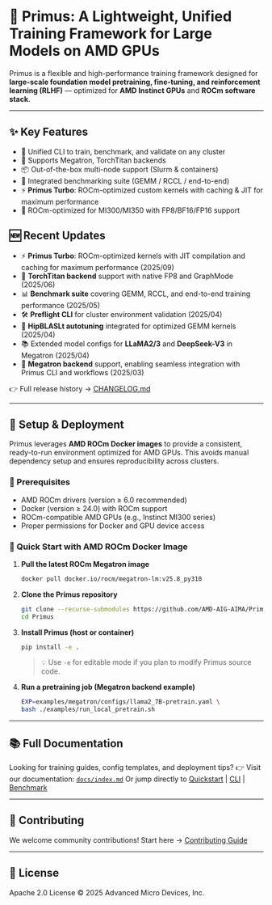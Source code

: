 # 🚀 Primus: A Lightweight, Unified Training Framework for Large Models on AMD GPUs

Primus is a flexible and high-performance training framework designed for **large-scale foundation model pretraining, fine-tuning, and reinforcement learning (RLHF)** — optimized for **AMD Instinct GPUs** and **ROCm software stack**.

---

## ✨ Key Features

- 🔧 Unified CLI to train, benchmark, and validate on any cluster
- 🧠 Supports Megatron, TorchTitan backends
- 📦 Out-of-the-box multi-node support (Slurm & containers)
- 🚀 Integrated benchmarking suite (GEMM / RCCL / end-to-end)
- ⚡ **Primus Turbo**: ROCm-optimized custom kernels with caching & JIT for maximum performance
- 🎯 ROCm-optimized for MI300/MI350 with FP8/BF16/FP16 support


## 🆕 Recent Updates

- ⚡ **Primus Turbo**: ROCm-optimized kernels with JIT compilation and caching for maximum performance (2025/09)
- 🔧 **TorchTitan backend** support with native FP8 and GraphMode (2025/06)
- 📊 **Benchmark suite** covering GEMM, RCCL, and end-to-end training performance (2025/05)
- 🛠️ **Preflight CLI** for cluster environment validation (2025/04)
- 🚀 **HipBLASLt autotuning** integrated for optimized GEMM kernels (2025/04)
- 📚 Extended model configs for **LLaMA2/3** and **DeepSeek-V3** in Megatron (2025/04)
- 🧠 **Megatron backend** support, enabling seamless integration with Primus CLI and workflows (2025/03)

👉 Full release history → [CHANGELOG.md](./docs/CHANGELOG.md)

---


## 🚀 Setup & Deployment
Primus leverages **AMD ROCm Docker images** to provide a consistent, ready-to-run environment optimized for AMD GPUs.
This avoids manual dependency setup and ensures reproducibility across clusters.


### 🔧 Prerequisites

- AMD ROCm drivers (version ≥ 6.0 recommended)
- Docker (version ≥ 24.0) with ROCm support
- ROCm-compatible AMD GPUs (e.g., Instinct MI300 series)
- Proper permissions for Docker and GPU device access

### 🐳 Quick Start with AMD ROCm Docker Image

1. **Pull the latest ROCm Megatron image**

    ```bash
    docker pull docker.io/rocm/megatron-lm:v25.8_py310
    ```

2. **Clone the Primus repository**

    ```bash
    git clone --recurse-submodules https://github.com/AMD-AIG-AIMA/Primus.git
    cd Primus
    ```

3. **Install Primus (host or container)**

    ```bash
    pip install -e .
    ```

    > 💡 Use `-e` for editable mode if you plan to modify Primus source code.

4. **Run a pretraining job (Megatron backend example)**

    ```bash
    EXP=examples/megatron/configs/llama2_7B-pretrain.yaml \
    bash ./examples/run_local_pretrain.sh
    ```

---

## 📚 Full Documentation

Looking for training guides, config templates, and deployment tips?
👉 Visit our documentation: [`docs/index.md`](./docs/index.md)
Or jump directly to [Quickstart](./docs/quickstart.md) | [CLI](./docs/cli.md) | [Benchmark](./docs/benchmark/overview.md)

---

## 🤝 Contributing

We welcome community contributions!
Start here → [Contributing Guide](./docs/contributing.md)

---

## 📜 License

Apache 2.0 License © 2025 Advanced Micro Devices, Inc.
